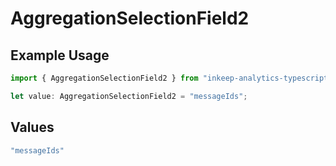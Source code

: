 # AggregationSelectionField2

## Example Usage

```typescript
import { AggregationSelectionField2 } from "inkeep-analytics-typescript/models/components";

let value: AggregationSelectionField2 = "messageIds";
```

## Values

```typescript
"messageIds"
```